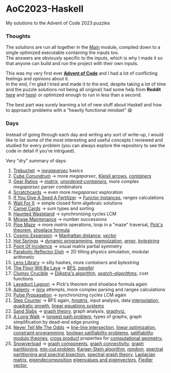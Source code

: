 # AoC2023-Haskell
My solutions to the Advent of Code 2023 puzzles

### Thoughts
The solutions are run all together in the [Main](src/Main.hs) module,
compiled down to a single optimized executable containing the inputs too.
<br>
The answers are obviously specific to the inputs, which is why I made it so
that anyone can build and run the project with their own inputs.

This was my very first ever [**Advent of Code**](https://adventofcode.com/2023)
and I had a lot of conflicting feelings and opinions about it.
<br>
In the end, I'm glad I tried and made it to the end, despite taking a lot of time
and the puzzle solutions not being all original( had some help from **Reddit** [here](https://www.reddit.com/r/adventofcode/)
and [here](https://www.reddit.com/r/haskell/)) or optimized enough to run in less than a second.

The best part was surely learning a lot of new stuff about Haskell
and how to approach problems with a "heavily functional mindset" 😆

### Days
Instead of going through each day and writing any sort of write-up,
I would like to list some of the most interesting and useful concepts I reviewed and studied for every problem
(you can always explore the repository to see the code in detail if you're intrigued).

Very "dry" summary of days:
1. [Trebuchet](src/Trebuchet.hs) ->
   [*megaparsec*](https://hackage.haskell.org/package/megaparsec) basics
2. [Cube Conundrum](src/CubeConundrum.hs) ->
   more *megaparsec*,
   [Kleisli arrows](https://hackage.haskell.org/package/base/docs/Control-Arrow.html#t:Kleisli),
   [*containers*](https://hackage.haskell.org/package/containers)
3. [Gear Ratios](src/GearRatios.hs) ->
   [*matrix*](https://hackage.haskell.org/package/matrix),
   [*unordered-containers*](https://hackage.haskell.org/package/unordered-containers),
   more complex *megaparsec* parser combinators
4. [Scratchcards](src/Scratchcards.hs) ->
   even more *megaparsec* exploration
5. [If You Give A Seed A Fertilizer](src/IfYouGiveASeedAFertilizer.hs) ->
   [Functor instances](https://hackage.haskell.org/package/base/docs/Prelude.html#t:Functor),
   ranges calculations
6. [Wait For It](src/WaitForIt.hs) ->
   simple closed form algebraic solutions
7. [Camel Cards](src/CamelCards.hs) ->
   sum types and sorting
8. [Haunted Wasteland](src/HauntedWasteland.hs) ->
   synchronizing cycles LCM
9. [Mirage Maintenance](src/MirageMaintenance.hs) ->
    number successions
10. [Pipe Maze](src/PipeMaze.hs) ->
    more *matrix* operations,
    loop in a "maze" traversal,
    [Pick's theorem](https://en.wikipedia.org/wiki/Pick%27s_theorem),
    [shoelace formula](https://en.wikipedia.org/wiki/Shoelace_formula)
11. [Cosmic Expansion](src/CosmicExpansion.hs) ->
    [Manhattan distance](https://en.wikipedia.org/wiki/Taxicab_geometry),
    [*vector*](https://hackage.haskell.org/package/vector)
12. [Hot Springs](src/HotSprings.hs) ->
    [dynamic programming](https://en.wikipedia.org/wiki/Dynamic_programming),
    [memoization](https://en.wikipedia.org/wiki/Memoization),
    [*array*](https://hackage.haskell.org/package/array),
    [*bytestring*](https://hackage.haskell.org/package/bytestring)
13. [Point Of Incidence](src/PointOfIncidence.hs) ->
    visual matrix partial symmetry
14. [Parabolic Reflector Dish](src/ParabolicReflectorDish.hs) ->
    2D tilting physics simulation,
    modular arithmetic
15. [Lens Library](src/LensLibrary.hs) ->
    silly hashes,
    more *containers* and *bytestring*
16. [The Floor Will Be Lava](src/TheFloorWillBeLava.hs) ->
    [BFS](https://en.wikipedia.org/wiki/Breadth-first_search),
    [*parallel*](https://hackage.haskell.org/package/parallel)
17. [Clumsy Crucible](src/ClumsyCrucible.hs) ->
    [Dijkstra's algorithm](https://en.wikipedia.org/wiki/Dijkstra%27s_algorithm),
    [*search-algorithms*](https://hackage.haskell.org/package/search-algorithms),
    cost functions
18. [Lavaduct Lagoon](src/LavaductLagoon.hs) ->
    Pick's theorem and shoelace formula again
19. [Aplenty](src/Aplenty.hs) ->
    [*lens*](https://hackage.haskell.org/package/lens) attempts,
    more complex parsing and ranges calculations
20. [Pulse Propagation](src/PulsePropagation.hs) ->
    synchronizing cycles LCM again
21. [Step Counter](src/StepCounter.hs) ->
    BFS again,
    [*hmatrix*](https://hackage.haskell.org/package/hmatrix),
    input analysis,
    data [interpolation](https://en.wikipedia.org/wiki/Interpolation),
    [quadratic growth](https://en.wikipedia.org/wiki/Quadratic_growth),
    [linear equations systems](https://en.wikipedia.org/wiki/System_of_linear_equations)
22. [Sand Slabs](src/SandSlabs.hs) ->
    [graph theory](https://en.wikipedia.org/wiki/Graph_theory),
    graph analysis,
    [graphviz](https://graphviz.org/),
23. [A Long Walk](src/ALongWalk.hs) ->
    [longest path problem](https://en.wikipedia.org/wiki/Longest_path_problem),
    types of graphs,
    graph simplification by dead-end edge pruning
24. [Never Tell Me The Odds](src/NeverTellMeTheOdds.hs) ->
    [line-line intersection](https://en.wikipedia.org/wiki/Line%E2%80%93line_intersection),
    [linear optimization](https://en.wikipedia.org/wiki/Linear_programming),
    [constraint programming](https://en.wikipedia.org/wiki/Constraint_programming),
    [boolean satifiability problems](https://en.wikipedia.org/wiki/Boolean_satisfiability_problem),
    [satifiability modulo theories](https://en.wikipedia.org/wiki/Satisfiability_modulo_theories),
    [cross product](https://en.wikipedia.org/wiki/Cross_product) properties
    for [computational geometry](https://en.wikipedia.org/wiki/Cross_product#Computational_geometry),
25. [Snowverload](src/Snowverload.hs) ->
    [graph components](https://en.wikipedia.org/wiki/Component_(graph_theory)),
    [graph connectivity](https://en.wikipedia.org/wiki/Connectivity_(graph_theory)),
    [graph partitioning](https://en.wikipedia.org/wiki/Graph_partition),
    [min-cut problem](https://en.wikipedia.org/wiki/Minimum_cut),
    [Karger-Stein algorithm](https://en.wikipedia.org/wiki/Karger's_algorithm#Karger%E2%80%93Stein_algorithm),
    [*random*](https://hackage.haskell.org/package/random),
    [spectral partitioning and spectral bisection](https://en.wikipedia.org/wiki/Graph_partition#Spectral_partitioning_and_spectral_bisection),
    [spectral graph theory](https://en.wikipedia.org/wiki/Spectral_graph_theory),
    [Laplacian matrix](https://en.wikipedia.org/wiki/Laplacian_matrix),
    [eigendecomposition](https://en.wikipedia.org/wiki/Eigendecomposition_of_a_matrix)
    [eigenvalues and eigenvectors](https://en.wikipedia.org/wiki/Eigenvalues_and_eigenvectors),
    [Fiedler vector](https://en.wikipedia.org/wiki/Algebraic_connectivity#Fiedler_vector),
